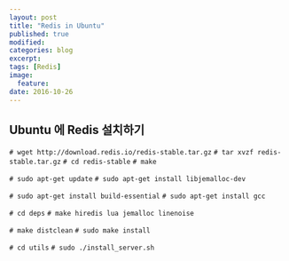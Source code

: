 ```yaml
---
layout: post
title: "Redis in Ubuntu"
published: true
modified: 
categories: blog
excerpt:
tags: [Redis]
image:
  feature:
date: 2016-10-26
---
```


## Ubuntu 에 Redis 설치하기
`# wget http://download.redis.io/redis-stable.tar.gz`
`# tar xvzf redis-stable.tar.gz`
`# cd redis-stable`
`# make`

`# sudo apt-get update`
`# sudo apt-get install libjemalloc-dev`

`# sudo apt-get install build-essential`
`# sudo apt-get install gcc`

`# cd deps`
`# make hiredis lua jemalloc linenoise`

`# make distclean`
`# sudo make install`

`# cd utils`
`# sudo ./install_server.sh`
